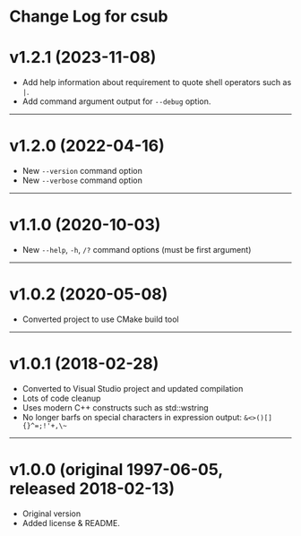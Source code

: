 Change Log for csub
================================================================================

# v1.2.1  (2023-11-08)

  - Add help information about requirement to quote shell operators such as `|`.
  - Add command argument output for `--debug` option.

----------------------------------------------------------------------------------------------------
# v1.2.0  (2022-04-16)

  - New `--version` command option
  - New `--verbose` command option


----------------------------------------------------------------------------------------------------
# v1.1.0  (2020-10-03)

  - New `--help`, `-h`, `/?` command options (must be first argument)


----------------------------------------------------------------------------------------------------
# v1.0.2  (2020-05-08)

  - Converted project to use CMake build tool


----------------------------------------------------------------------------------------------------
# v1.0.1  (2018-02-28)

  - Converted to Visual Studio project and updated compilation
  - Lots of code cleanup
  - Uses modern C++ constructs such as std::wstring
  - No longer barfs on special characters in expression output: `&<>()[]{}^=;!'+,\~`


----------------------------------------------------------------------------------------------------
# v1.0.0  (original 1997-06-05, released 2018-02-13)

  - Original version
  - Added license & README.

